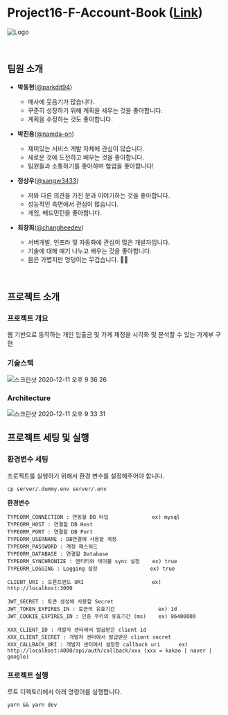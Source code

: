 # Project16-F-Account-Book ([Link](http://tess.kro.kr))


![Logo](https://user-images.githubusercontent.com/17294694/101917945-1c7a8e00-3c0c-11eb-828d-03e127a4d883.png)


<br>

## 팀원 소개

- **박동현**([@parkdit94](https://github.com/parkdit94))
    - 매사에 웃음기가 많습니다.
    - 꾸준히 성장하기 위해 계획을 세우는 것을 좋아합니다.
    - 계획을 수정하는 것도 좋아합니다.

- **박진용**([@namda-on](https://github.com/namda-on))
    - 재미있는 서비스 개발 자체에 관심이 많습니다.
    - 새로운 것에 도전하고 배우는 것을 좋아합니다.
    - 팀원들과 소통하기를 좋아하며 협업을 좋아합니다!

- **정상우**([@sangw3433](https://github.com/sangw3433))
    - 저와 다른 의견을 가진 분과 이야기하는 것을 좋아합니다.
    - 성능적인 측면에서 관심이 많습니다.
    - 게임, 배드민턴을 좋아합니다.


- **최창희**([@changheedev](https://github.com/changheedev))
    - 서버개발, 인프라 및 자동화에 관심이 많은 개발자입니다.
    - 기술에 대해 얘기 나누고 배우는 것을 좋아합니다.
    - 몸은 가볍지만 엉덩이는 무겁습니다. 👨‍💻




<br>

## 프로젝트 소개

### 프로젝트 개요

웹 기반으로 동작하는 개인 입출금 및 가계 재정을 시각화 및 분석할 수 있는 가계부 구현

### 기술스택

![스크린샷 2020-12-11 오후 9 36 26](https://user-images.githubusercontent.com/17294694/101904293-f5ff2780-3bf8-11eb-8775-52034f850fcb.png)



### Architecture

![스크린샷 2020-12-11 오후 9 33 31](https://user-images.githubusercontent.com/17294694/101904084-a882ba80-3bf8-11eb-8679-78145643e0c1.png)


## 프로젝트 세팅 및 실행

### 환경변수 세팅

프로젝트를 실행하기 위해서 환경 변수를 설정해주어야 합니다.

```
cp server/.dummy.env server/.env
```

**환경변수**
```
TYPEORM_CONNECTION : 연동할 DB 타입              ex) mysql
TYPEORM_HOST : 연결할 DB Host                   
TYPEORM_PORT : 연결할 DB Port                   
TYPEORM_USERNAME : DB연결에 사용할 계정
TYPEORM_PASSWORD : 계정 패스워드
TYPEORM_DATABASE : 연결할 Database              
TYPEORM_SYNCHRONIZE : 엔티티와 테이블 sync 설정    ex) true
TYPEORM_LOGGING : Logging 설정                 ex) true

CLIENT_URI : 프론트엔드 URI                      ex) http://localhost:3000

JWT_SECRET : 토큰 생성에 사용할 Secret
JWT_TOKEN_EXPIRES_IN : 토큰의 유효기간              ex) 1d
JWT_COOKIE_EXPIRES_IN : 인증 쿠키의 유효기간 (ms)    ex) 86400000

XXX_CLIENT_ID : 개발자 센터에서 발급받은 client id 
XXX_CLIENT_SECRET : 개발자 센터에서 발급받은 client secret
XXX_CALLBACK_URI : 개발자 센터에서 설정한 callback uri      ex) http://localhost:4000/api/auth/callback/xxx (xxx = kakao | naver | google)
```

### 프로젝트 실행
루트 디렉토리에서 아래 명령어를 실행합니다.

```
yarn && yarn dev
```
